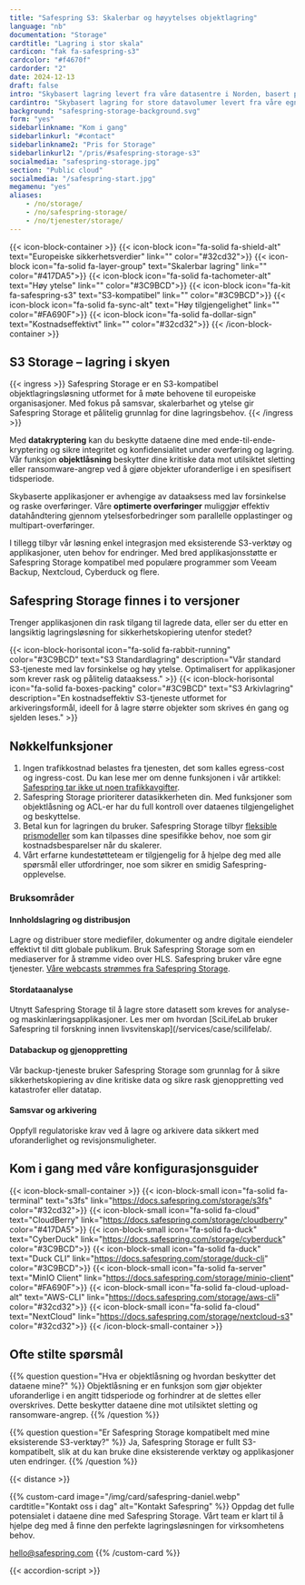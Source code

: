 ```yaml
---
title: "Safespring S3: Skalerbar og høyytelses objektlagring"
language: "nb"
documentation: "Storage"
cardtitle: "Lagring i stor skala"
cardicon: "fak fa-safespring-s3"
cardcolor: "#f4670f"
cardorder: "2"
date: 2024-12-13
draft: false
intro: "Skybasert lagring levert fra våre datasentre i Norden, basert på den markedsledende lagringsteknologien Ceph."
cardintro: "Skybasert lagring for store datavolumer levert fra våre egne datasentre"
background: "safespring-storage-background.svg"
form: "yes"
sidebarlinkname: "Kom i gang"
sidebarlinkurl: "#contact"
sidebarlinkname2: "Pris for Storage"
sidebarlinkurl2: "/pris/#safespring-storage-s3"
socialmedia: "safespring-storage.jpg"
section: "Public cloud"
socialmedia: "/safespring-start.jpg"
megamenu: "yes"
aliases:
    - /no/storage/
    - /no/safespring-storage/
    - /no/tjenester/storage/
---
```


{{< icon-block-container >}}
{{< icon-block icon="fa-solid fa-shield-alt" text="Europeiske sikkerhets­verdier" link="" color="#32cd32">}}
{{< icon-block icon="fa-solid fa-layer-group" text="Skalerbar lagring" link="" color="#417DA5">}}
{{< icon-block icon="fa-solid fa-tachometer-alt" text="Høy ytelse" link="" color="#3C9BCD">}}
{{< icon-block icon="fa-kit fa-safespring-s3" text="S3-kompatibel" link="" color="#3C9BCD">}}
{{< icon-block icon="fa-solid fa-sync-alt" text="Høy tilgjengelighet" link="" color="#FA690F">}}
{{< icon-block icon="fa-solid fa-dollar-sign" text="Kostnadseffektivt" link="" color="#32cd32">}}
{{< /icon-block-container >}}

## S3 Storage – lagring i skyen

{{< ingress >}}
Safespring Storage er en S3-kompatibel objektlagringsløsning utformet for å møte behovene til europeiske organisasjoner. Med fokus på samsvar, skalerbarhet og ytelse gir Safespring Storage et pålitelig grunnlag for dine lagringsbehov.
{{< /ingress >}}

Med **datakryptering** kan du beskytte dataene dine med ende-til-ende-kryptering og sikre integritet og konfidensialitet under overføring og lagring. Vår funksjon **objektlåsning** beskytter dine kritiske data mot utilsiktet sletting eller ransomware-angrep ved å gjøre objekter uforanderlige i en spesifisert tidsperiode.

Skybaserte applikasjoner er avhengige av dataaksess med lav forsinkelse og raske overføringer. Våre **optimerte overføringer** muliggjør effektiv datahåndtering gjennom ytelsesforbedringer som parallelle opplastinger og multipart-overføringer.

I tillegg tilbyr vår løsning enkel integrasjon med eksisterende S3-verktøy og applikasjoner, uten behov for endringer. Med bred applikasjonsstøtte er Safespring Storage kompatibel med populære programmer som Veeam Backup, Nextcloud, Cyberduck og flere.

## Safespring Storage finnes i to versjoner

Trenger applikasjonen din rask tilgang til lagrede data, eller ser du etter en langsiktig lagringsløsning for sikkerhetskopiering utenfor stedet?

{{< icon-block-horisontal icon="fa-solid fa-rabbit-running" color="#3C9BCD" text="S3 Standardlagring" description="Vår standard S3-tjeneste med lav forsinkelse og høy ytelse. Optimalisert for applikasjoner som krever rask og pålitelig dataaksess." >}}
{{< icon-block-horisontal icon="fa-solid fa-boxes-packing" color="#3C9BCD" text="S3 Arkivlagring" description="En kostnadseffektiv S3-tjeneste utformet for arkiveringsformål, ideell for å lagre større objekter som skrives én gang og sjelden leses." >}}

## Nøkkelfunksjoner

1. Ingen trafikkostnad belastes fra tjenesten, det som kalles egress-cost og ingress-cost. Du kan lese mer om denne funksjonen i vår artikkel: [Safespring tar ikke ut noen trafikkavgifter](/blogg/2023/2023-03-egress-cost/).
1. Safespring Storage prioriterer datasikkerheten din. Med funksjoner som objektlåsning og ACL-er har du full kontroll over dataenes tilgjengelighet og beskyttelse.
1. Betal kun for lagringen du bruker. Safespring Storage tilbyr [fleksible prismodeller](/pris/#safespring-storage-s3) som kan tilpasses dine spesifikke behov, noe som gir kostnadsbesparelser når du skalerer.
1. Vårt erfarne kundestøtteteam er tilgjengelig for å hjelpe deg med alle spørsmål eller utfordringer, noe som sikrer en smidig Safespring-opplevelse.

### Bruksområder

#### Innholdslagring og distribusjon

Lagre og distribuer store mediefiler, dokumenter og andre digitale eiendeler effektivt til ditt globale publikum. Bruk Safespring Storage som en mediaserver for å strømme video over HLS. Safespring bruker våre egne tjenester. [Våre webcasts strømmes fra Safespring Storage](/webinar/).

#### Stordataanalyse

Utnytt Safespring Storage til å lagre store datasett som kreves for analyse- og maskinlæringsapplikasjoner. Les mer om hvordan [SciLifeLab bruker Safespring til forskning innen livsvitenskap](/services/case/scilifelab/.

#### Databackup og gjenoppretting

Vår backup-tjeneste bruker Safespring Storage som grunnlag for å sikre sikkerhetskopiering av dine kritiske data og sikre rask gjenoppretting ved katastrofer eller datatap.

#### Samsvar og arkivering

Oppfyll regulatoriske krav ved å lagre og arkivere data sikkert med uforanderlighet og revisjonsmuligheter.

## Kom i gang med våre konfigurasjonsguider

{{< icon-block-small-container >}}
{{< icon-block-small icon="fa-solid fa-terminal" text="s3fs" link="https://docs.safespring.com/storage/s3fs" color="#32cd32">}}
{{< icon-block-small icon="fa-solid fa-cloud" text="CloudBerry" link="https://docs.safespring.com/storage/cloudberry" color="#417DA5">}}
{{< icon-block-small icon="fa-solid fa-duck" text="CyberDuck" link="https://docs.safespring.com/storage/cyberduck" color="#3C9BCD">}}
{{< icon-block-small icon="fa-solid fa-duck" text="Duck CLI" link="https://docs.safespring.com/storage/duck-cli" color="#3C9BCD">}}
{{< icon-block-small icon="fa-solid fa-server" text="MinIO Client" link="https://docs.safespring.com/storage/minio-client" color="#FA690F">}}
{{< icon-block-small icon="fa-solid fa-cloud-upload-alt" text="AWS-CLI" link="https://docs.safespring.com/storage/aws-cli" color="#32cd32">}}
{{< icon-block-small icon="fa-solid fa-cloud" text="NextCloud" link="https://docs.safespring.com/storage/nextcloud-s3" color="#32cd32">}}
{{< /icon-block-small-container >}}

## Ofte stilte spørsmål

{{% question question="Hva er objektlåsning og hvordan beskytter det dataene mine?" %}}
Objektlåsning er en funksjon som gjør objekter uforanderlige i en angitt tidsperiode og forhindrer at de slettes eller overskrives. Dette beskytter dataene dine mot utilsiktet sletting og ransomware-angrep.
{{% /question %}}

{{% question question="Er Safespring Storage kompatibelt med mine eksisterende S3-verktøy?" %}}
Ja, Safespring Storage er fullt S3-kompatibelt, slik at du kan bruke dine eksisterende verktøy og applikasjoner uten endringer.
{{% /question %}}

{{< distance >}}

{{% custom-card image="/img/card/safespring-daniel.webp" cardtitle="Kontakt oss i dag" alt="Kontakt Safespring" %}}
Oppdag det fulle potensialet i dataene dine med Safespring Storage. Vårt team er klart til å hjelpe deg med å finne den perfekte lagringsløsningen for virksomhetens behov.

[hello@safespring.com](mailto:hello@safespring.com)
{{% /custom-card %}}

{{< accordion-script >}}
